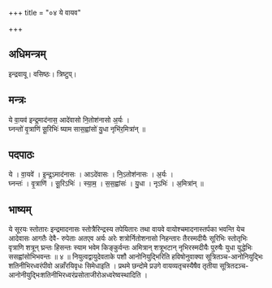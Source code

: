 +++
title = "०४ ये वायव"

+++
## अधिमन्त्रम्
इन्द्रवायू। वसिष्ठः। त्रिष्टुप्।

## मन्त्रः
ये वा॒यव॑ इन्द्र॒माद॑नास॒ आदे॑वासो नि॒तोश॑नासो अ॒र्यः ।  
घ्नन्तो॑ वृ॒त्राणि॑ सू॒रिभिः॑ ष्याम सास॒ह्वांसो॑ यु॒धा नृभि॑र॒मित्रा॑न् ॥

## पदपाठः
ये । वा॒यवे॑ । इ॒न्द्र॒ऽमाद॑नासः । आऽदे॑वासः । नि॒ऽतोश॑नासः । अ॒र्यः ।  
घ्नन्तः॑ । वृ॒त्राणि॑ । सू॒रिऽभिः॑ । स्या॒म॒ । स॒स॒ह्वांसः॑ । यु॒धा । नृऽभिः॑ । अ॒मित्रा॑न् ॥

## भाष्यम्
ये सूरयः स्तोतारः इन्द्रमादनासः स्तोत्रैरिन्द्रस्य तपेयितारः तथा वायवे वायोश्चमादनास्तर्पका भवन्ति येच आदेवासः आगतैः देवै- रुपेताः अतएव अर्यः अरेः शत्रोर्नितोशनासो निहन्तारः तैरस्मदीयैः सूरिभिः स्तोतृभिः वृत्राणि शत्रून् घ्रन्तः हिसन्तः स्याम भवेम किङ्कुर्वन्तः अमित्रान् शत्रूभटान् नृभिरस्मदीयैः पुरुषैः युधा युद्धेभिः ससह्वांसोभिभवन्तः ॥ ४ ॥ नियुत्वद्वायुदेवताके पशौ आनोनियुद्भिरिति हविषोनुवाक्या सूत्रितञ्च-आनोनियुद्भिः शतिनीभिरध्वरंपीवो अन्नाँरयिवृधः सिमेधाइति । प्रथमे छन्दोमे प्रउगे वायव्यतृचस्यैषैव तृतीया सूत्रितदञ्च-आनोनीयुद्भिःशतिनीभिरध्वरंप्रसोताजीरोअध्वरेष्वस्थादिति ।